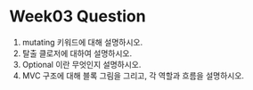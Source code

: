 # Week03 Question

1. mutating 키워드에 대해 설명하시오.
2. 탈출 클로저에 대하여 설명하시오.
3. Optional 이란 무엇인지 설명하시오.
4. MVC 구조에 대해 블록 그림을 그리고, 각 역할과 흐름을 설명하시오.
